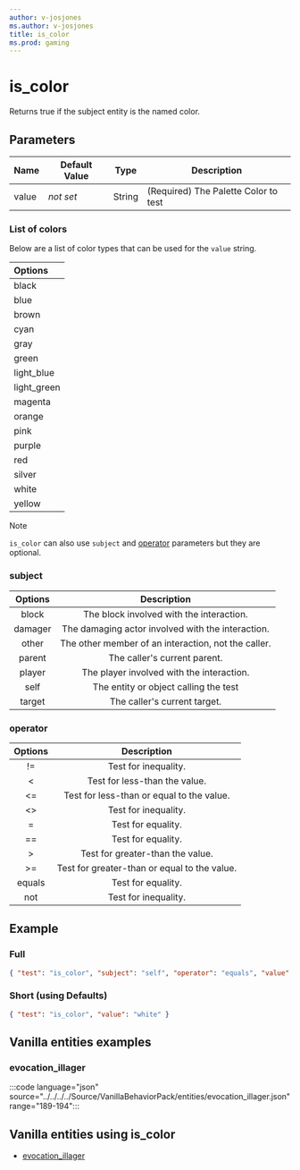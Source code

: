 ```yaml
---
author: v-josjones
ms.author: v-josjones
title: is_color
ms.prod: gaming
---
```


# is_color

Returns true if the subject entity is the named color.

## Parameters

|Name |Default Value  |Type  |Description  |
|---------|---------|---------|---------|
|value |*not set* |String |(Required) The Palette Color to test |

### List of colors

Below are a list of color types that can be used for the `value` string.

| Options|
|:-----------|
| black|
| blue|
| brown|
| cyan|
| gray|
| green|
| light_blue|
| light_green|
| magenta|
| orange|
| pink|
| purple|
| red|
| silver|
| white|
| yellow|

>[!Note]
> `is_color` can also use `subject` and [operator](../Definitions/NestedTables/operator.md) parameters but they are optional.

### subject

| Options| Description |
|:-----------:|:-----------:|
| block| The block involved with the interaction. |
| damager| The damaging actor involved with the interaction. |
| other| The other member of an interaction, not the caller. |
| parent| The caller's current parent. |
| player| The player involved with the interaction. |
| self| The entity or object calling the test |
| target| The caller's current target. |

### operator

| Options| Description |
|:-----------:|:-----------:|
| !=| Test for inequality. |
| <| Test for less-than the value. |
| <=| Test for less-than or equal to the value. |
| <>| Test for inequality. |
| =| Test for equality. |
| ==| Test for equality. |
| >| Test for greater-than the value. |
| >=| Test for greater-than or equal to the value. |
| equals| Test for equality. |
| not| Test for inequality. |

## Example

### Full

```json
{ "test": "is_color", "subject": "self", "operator": "equals", "value": "white" }
```

### Short (using Defaults)

```json
{ "test": "is_color", "value": "white" }
```

## Vanilla entities examples

### evocation_illager

:::code language="json" source="../../../../Source/VanillaBehaviorPack/entities/evocation_illager.json" range="189-194":::

## Vanilla entities using is_color

- [evocation_illager](../../../../Source/VanillaBehaviorPack_Snippets/entities/evocation_illager.md)
